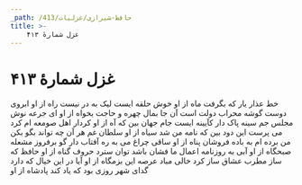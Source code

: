 ```yaml
---
_path: /حافظ-شیرازی/غزلیات/413
title: >-
    غزل شمارهٔ ۴۱۳
---
```

# غزل شمارهٔ ۴۱۳

خط عذار یار که بگرفت ماه از او
خوش حلقه ایست لیک به در نیست راه از او
ابروی دوست گوشه محراب دولت است
آن جا بمال چهره و حاجت بخواه از او
ای جرعه نوش مجلس جم سینه پاک دار
کآیینه ایست جام جهان بین که آه از او
کردار اهل صومعه ام کرد می پرست
این دود بین که نامه من شد سیاه از او
سلطان غم هر آن چه تواند بگو بکن
من برده ام به باده فروشان پناه از او
ساقی چراغ می به ره آفتاب دار
گو برفروز مشعله صبحگاه از او
آبی به روزنامه اعمال ما فشان
باشد توان سترد حروف گناه از او
حافظ که ساز مطرب عشاق ساز کرد
خالی مباد عرصه این بزمگاه از او
آیا در این خیال که دارد گدای شهر
روزی بود که یاد کند پادشاه از او
